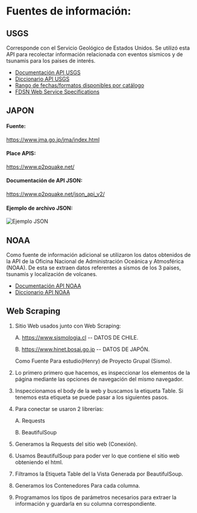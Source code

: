 # Fuentes de información:
## USGS 
Corresponde con el Servicio Geológico de Estados Unidos. Se utilizó esta API para recolectar información relacionada con eventos sísmicos y de tsunamis para los paises de interés.
* [Documentación API USGS](https://earthquake.usgs.gov/fdsnws/event/1/)
* [Diccionario API USGS](https://earthquake.usgs.gov/data/comcat/index.php#tsunami)
* [Rango de fechas/formatos disponibles por catálogo](https://earthquake.usgs.gov/data/comcat/catalog/us/)
* [FDSN	Web	Service	Specifications](http://www.fdsn.org/webservices/FDSN-WS-Specifications-1.0.pdf)

## JAPON
#### Fuente:
https://www.jma.go.jp/jma/index.html
#### Place APIS:
https://www.p2pquake.net/
#### Documentación de API JSON:
https://www.p2pquake.net/json_api_v2/
#### Ejemplo de archivo JSON:
![Ejemplo JSON](https://user-images.githubusercontent.com/104787036/203128755-af6ed777-dfcd-4df5-bc67-ba593bfa9443.JPG)

## NOAA
Como fuente de información adicional se utilizaron los datos obtenidos de la API de la Oficina Nacional de Administración Oceánica y Atmosférica (NOAA). De esta se extraen datos referentes a sismos de los 3 paises, tsunamis y localización de volcanes.
* [Documentación API NOAA](https://www.ngdc.noaa.gov/hazel/view/swagger#/)
* [Diccionario API NOAA](https://www.ngdc.noaa.gov/hazel/view/about)
  
## Web Scraping 

1. Sitio Web usados junto con Web Scraping:

 	 A. https://www.sismologia.cl -- DATOS DE CHILE.
  
 	 B. https://www.hinet.bosai.go.jp -- DATOS DE JAPÓN.
  
	Como Fuente Para estudio(Henry) de Proyecto Grupal (Sismo).

2. Lo primero primero que hacemos, es inspeccionar los elementos de la página mediante las opciones de navegación del mismo navegador.

3. Inspeccionamos el body de la web y buscamos la etiqueta Table. Si tenemos esta etiqueta se puede pasar a los siguientes pasos.

4. Para conectar se usaron 2 librerías:

 	A. Requests
  
	B. BeautifulSoup

5. Generamos la Requests del sitio web (Conexión).

6. Usamos BeautifulSoup para poder ver lo que contiene el sitio web obteniendo el html.

7. Filtramos la Etiqueta Table del la Vista Generada por BeautifulSoup.

8. Generamos los Contenedores Para cada columna.

9. Programamos los tipos de parámetros necesarios para extraer la información y guardarla en su columna correspondiente.
